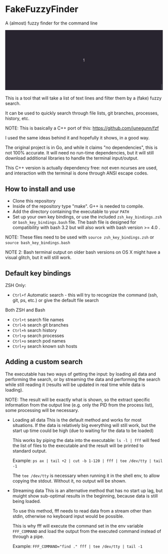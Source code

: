 # FakeFuzzyFinder

A (almost) fuzzy finder for the command line

![Animated demo](http://github.com/codezapper/FakeFuzzyFinder/blob/main/fff.gif)

This is a tool that will take a list of text lines and filter them by a (fake) fuzzy search.

It can be used to quickly search through file lists, git branches, processes, history, etc.

NOTE: This is basically a C++ port of this: https://github.com/junegunn/fzf

I used the same ideas behind it and hopefully it shows, in a good way.

The original project is in Go, and while it claims "no dependencies", this is not 100% accurate. It will need no run-time dependencies, but it will still download additional libraries to handle the terminal input/output.

This C++ version is actually dependency free: not even ncurses are used, and interaction with the terminal is done through ANSI escape codes.


## How to install and use

- Clone this repository
- Inside of the repository type "make". G++ is needed to compile.
- Add the directory containing the executable to your `PATH`
- Set up your own key bindings, or use the included `zsh_key_bindings.zsh` or `bash_key_bindings.bash` file. The bash file is designed for compatibility with bash 3.2 but will also work with bash version >= 4.0 .

NOTE: These files need to be used with `source zsh_key_bindings.zsh` or `source bash_key_bindings.bash`

NOTE 2: Bash terminal output on older bash versions on OS X might have a visual glitch, but it will still work.


## Default key bindings

ZSH Only:
- `Ctrl+f` Automatic search - this will try to recognize the command (ssh, git, ps, etc.) or give the default file search

Both ZSH and Bash
- `Ctrl+t` search file names
- `Ctrl+b` search git branches
- `Ctrl+h` search history
- `Ctrl+p` search processes
- `Ctrl+o` search pod names
- `Ctrl+y` search known ssh hosts


## Adding a custom search

The executable has two ways of getting the input: by loading all data and performing the search, or by streaming the data and performing the search while still reading it (results will be updated in real time while data is loading).

NOTE: The result will be exactly what is shown, so the extract specific information from the output line (e.g. only the PID from the process list), some processing will be necessary.

- Loading all data
	This is the default method and works for most situations. If the data is relatively big everything will still work, but the start up time could be high (due to waiting for the data to be loaded)

	This works by piping the data into the executable:
		`ls -l | fff` will feed the list of files to the executable and the result will be printed to standard output.

	Example:
		`ps ax | tail +2 | cut -b 1-120 | fff | tee /dev/tty | tail -1`

	The `tee /dev/tty` is necessary when running it in the shell env, to allow copying the stdout. Without it, no output will be shown.

- Streaming data
	This is an alternative method that has no start up lag, but muight show sub-optimal results in the beginning, because data is still being loaded.

	To use this method, fff needs to read data from a stream other than stdin, otherwise no keyboard input would be possible.

	This is why fff will execute the command set in the env variable `FFF_COMMAND` and load the output from the executed command instead of through a pipe.

	Example:
		`FFF_COMMAND="find ." fff | tee /dev/tty | tail -1`



